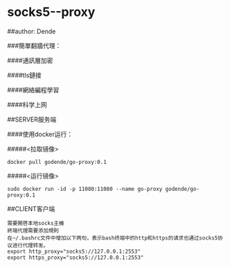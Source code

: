 # socks5--proxy

##author: Dende

###簡單翻牆代理：

####通訊層加密

####tls鏈接

####網絡編程學習

####科学上网

##SERVER服务端

####使用docker运行：

#####<拉取镜像>

````
docker pull godende/go-proxy:0.1
````

#####<运行镜像>

````
sudo docker run -id -p 11080:11080 --name go-proxy godende/go-proxy:0.1
````

##CLIENT客户端

````
需要開啓本地socks主機
終端代理需要添加規則
在~/.bashrc文件中增加以下两句，表示bash终端中的http和https的请求也通过socks5协议进行代理转发。
export http_proxy="socks5://127.0.0.1:2553"
export https_proxy="socks5://127.0.0.1:2553"
````
